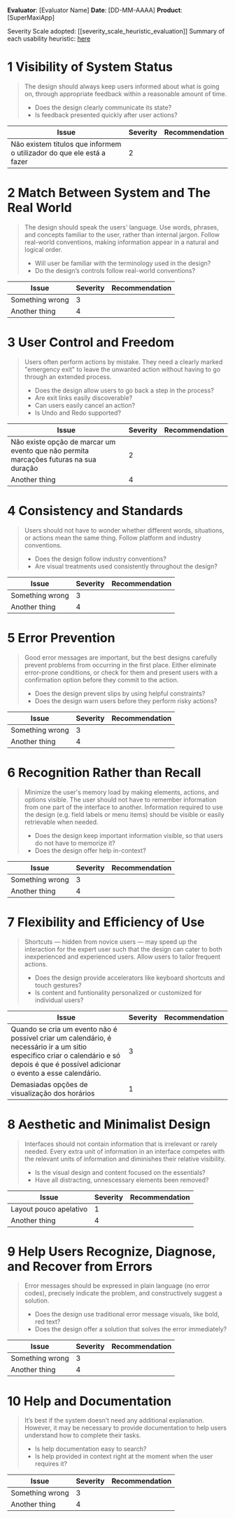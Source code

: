 <!-- This Heuristic Evaluation Workbook replicates the one proposed by the 
Nielsen Norman Group available at: https://media.nngroup.com/media/articles/attachments/Heuristic_Evaluation_Workbook_-_Nielsen_Norman_Group.pdf
-->

**Evaluator**: [Evaluator Name]
**Date**: [DD-MM-AAAA]
**Product**: [SuperMaxiApp]


Severity Scale adopted: [[severity_scale_heuristic_evaluation]]
Summary of each usability heuristic: [here](https://media.nngroup.com/media/articles/attachments/Heuristic_Summary1-compressed.pdf)

# 1 Visibility of System Status
>	The design should always keep users informed about what is going on, through appropriate feedback within a reasonable amount of time. 
>	- Does the design clearly communicate its state?
>	- Is feedback presented quickly after user actions?

| **Issue**       | **Severity** | Recommendation |
| --------------- | ------------ | -------------- |
| Não existem titulos que informem o utilizador do que ele está a fazer | 2            |                |


# 2 Match Between System and The Real World
>	The design should speak the users' language. Use words, phrases, and concepts familiar to the user, rather than internal jargon. Follow real-world conventions, making information appear in a natural and logical order. 
>	- Will user be familiar with the terminology used in the design? 
>	- Do the design’s controls follow real-world conventions?

| **Issue**       | **Severity** | Recommendation |
| --------------- | ------------ | -------------- |
| Something wrong | 3            |                |
| Another thing   | 4            |                |

# 3 User Control and Freedom
>	Users often perform actions by mistake. They need a clearly marked "emergency exit" to leave the unwanted action without having to go through an extended process. 
>	- Does the design allow users to go back a step in the process? 
>	- Are exit links easily discoverable? 
>	- Can users easily cancel an action? 
>	- Is Undo and Redo supported?

| **Issue**       | **Severity** | Recommendation |
| --------------- | ------------ | -------------- |
| Não existe opção de marcar um evento que não permita marcações futuras na sua duração | 2            |                |
| Another thing   | 4            |                |

# 4 Consistency and Standards
>	Users should not have to wonder whether different words, situations, or actions mean the same thing. Follow platform and industry conventions. 
>	- Does the design follow industry conventions? 
>	- Are visual treatments used consistently throughout the design?

| **Issue**       | **Severity** | Recommendation |
| --------------- | ------------ | -------------- |
| Something wrong | 3            |                |
| Another thing   | 4            |                |
# 5 Error Prevention
>	Good error messages are important, but the best designs carefully prevent problems from occurring in the first place. Either eliminate error-prone conditions, or check for them and present users with a confirmation option before they commit to the action. 
>	- Does the design prevent slips by using helpful constraints? 
>	- Does the design warn users before they perform risky actions?

| **Issue**       | **Severity** | Recommendation |
| --------------- | ------------ | -------------- |
| Something wrong | 3            |                |
| Another thing   | 4            |                |
# 6 Recognition Rather than Recall
>	Minimize the user's memory load by making elements, actions, and options visible. The user should not have to remember information from one part of the interface to another. Information required to use the design (e.g. field labels or menu items) should be visible or easily retrievable when needed. 
>	- Does the design keep important information visible, so that users do not have to memorize it? 
>	- Does the design offer help in-context?

| **Issue**       | **Severity** | Recommendation |
| --------------- | ------------ | -------------- |
| Something wrong | 3            |                |
| Another thing   | 4            |                |
# 7 Flexibility and Efficiency of Use
>	Shortcuts — hidden from novice users — may speed up the interaction for the expert user such that the design can cater to both inexperienced and experienced users. Allow users to tailor frequent actions. 
>	- Does the design provide accelerators like keyboard shortcuts and touch gestures? 
>	- Is content and funtionality personalized or customized for individual users?

| **Issue**       | **Severity** | Recommendation |
| --------------- | ------------ | -------------- |
| Quando se cria um evento não é possivel criar um calendário, é necessário ir a um sitio especifico criar o calendário e só depois é que é possível adicionar o evento a esse calendário. | 3            |                |
 Demasiadas opções de visualização dos horários | 1 

# 8 Aesthetic and Minimalist Design
>	Interfaces should not contain information that is irrelevant or rarely needed. Every extra unit of information in an interface competes with the relevant units of information and diminishes their relative visibility. 
>	- Is the visual design and content focused on the essentials? 
>	- Have all distracting, unnescessary elements been removed?

| **Issue**       | **Severity** | Recommendation |
| --------------- | ------------ | -------------- |
| Layout pouco apelativo | 1            |                |
| Another thing   | 4            |                |
# 9 Help Users Recognize, Diagnose, and Recover from Errors
>	Error messages should be expressed in plain language (no error codes), precisely indicate the problem, and constructively suggest a solution. 
>	- Does the design use traditional error message visuals, like bold, red text? 
>	- Does the design offer a solution that solves the error immediately?

| **Issue**       | **Severity** | Recommendation |
| --------------- | ------------ | -------------- |
| Something wrong | 3            |                |
| Another thing   | 4            |                |

# 10 Help and Documentation
>	It’s best if the system doesn’t need any additional explanation. However, it may be necessary to provide documentation to help users understand how to complete their tasks. 
>	- Is help documentation easy to search? 
>	- Is help provided in context right at the moment when the user requires it?

| **Issue**       | **Severity** | Recommendation |
| --------------- | ------------ | -------------- |
| Something wrong | 3            |                |
| Another thing   | 4            |                |

